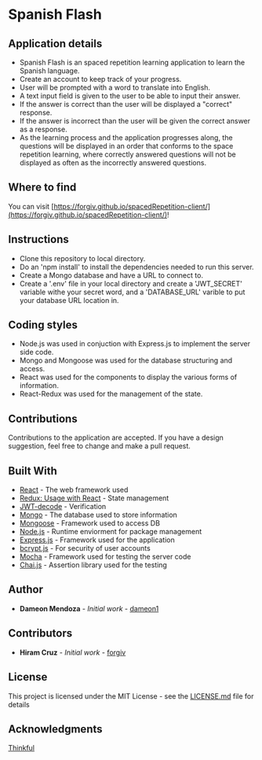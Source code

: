 # Spanish Flash

## Application details

- Spanish Flash is an spaced repetition learning application to learn the Spanish language.
- Create an account to keep track of your progress.
- User will be prompted with a word to translate into English.
- A text input field is given to the user to be able to input their answer.
- If the answer is correct than the user will be displayed a "correct" response.
- If the answer is incorrect than the user will be given the correct answer as a response.
- As the learning process and the application progresses along, the questions will be displayed in an order that
  conforms to the space repetition learning, where correctly answered questions will not be displayed as often as the incorrectly answered questions.

## Where to find

You can visit [https://forgiv.github.io/spacedRepetition-client/](https://forgiv.github.io/spacedRepetition-client/)!

## Instructions

- Clone this repository to local directory.
- Do an 'npm install' to install the dependencies needed to run this server.
- Create a Mongo database and have a URL to connect to.
- Create a '.env' file in your local directory and create a 'JWT_SECRET' variable withe your secret word, and a      'DATABASE_URL' varible to put your database URL location in.

## Coding styles

- Node.js was used in conjuction with Express.js to implement the server side code.
- Mongo and Mongoose was used for the database structuring and access.
- React was used for the components to display the various forms of information.
- React-Redux was used for the management of the state.


## Contributions

Contributions to the application are accepted. If you have a design suggestion, feel free to
change and make a pull request.

## Built With

- [React](https://github.com/gitname/react-gh-pages) - The web framework used
- [Redux: Usage with React](https://redux.js.org/basics/usage-with-react) - State management
- [JWT-decode](https://www.npmjs.com/package/jwt-decode) - Verification
- [Mongo](https://www.mongodb.com) - The database used to store information
- [Mongoose](http://mongoosejs.com/docs/guide.html) - Framework used to access DB
- [Node.js](https://nodejs.org/en) - Runtime enviorment for package management
- [Express.js](https://expressjs.com) - Framework used for the application
- [bcrypt.js](https://www.npmjs.com/package/bcryptjs) - For security of user accounts
- [Mocha](https://mochajs.org/) - Framework used for testing the server code
- [Chai.js](http://www.chaijs.com) - Assertion library used for the testing

## Author

- **Dameon Mendoza** - *Initial work* - [dameon1](https://github.com/dameon1)

## Contributors

- **Hiram Cruz** - *Initial work* - [forgiv](https://github.com/forgiv)

## License

This project is licensed under the MIT License - see the [LICENSE.md](LICENSE.md) file for details

## Acknowledgments

[Thinkful](https://www.thinkful.com/)
